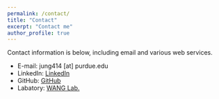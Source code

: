 ```yaml
---
permalink: /contact/
title: "Contact"
excerpt: "Contact me"
author_profile: true
---
```

Contact information is below, including email and various web services.  

* E-mail: jung414 [at] purdue.edu
* LinkedIn: [LinkedIn](http://www.linkedin.com/in/hoinjung)
* GitHub: [GitHub](https://github.com/hin1115)
* Labatory: [WANG Lab.](https://engineering.purdue.edu/~joywang/)

